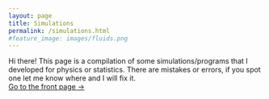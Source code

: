```yaml
---
layout: page
title: Simulations
permalink: /simulations.html
#feature_image: images/fluids.png 
---
```


Hi there! This page is a compilation of some simulations/programs that I developed for physics or statistics. There are mistakes or errors, if you spot one let me know where and I will fix it.<br />
<a class="error-link" href="{{ site.baseurl }}/">Go to the front page &rarr;</a>
